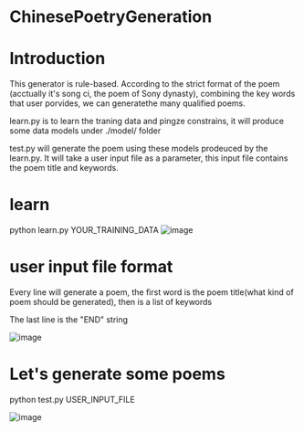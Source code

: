 # ChinesePoetryGeneration
# Introduction
This generator is rule-based. According to the strict format of the poem (acctually it's song ci, the poem of Sony dynasty), combining the key words that user porvides, we can generatethe many qualified poems.

learn.py is to learn the traning data and pingze constrains, it will produce some data models under ./model/ folder

test.py will generate the poem using these models prodeuced by the learn.py. It will take a user input file as a parameter, this input file contains the poem title and keywords. 

# learn
python learn.py YOUR_TRAINING_DATA
![image](http://www-scf.usc.edu/~jiaqigu/544/learn.png)

# user input file format
Every line will generate a poem, the first word is the poem title(what kind of poem should be generated), then is a list of keywords

The last line is the "END" string

![image](http://www-scf.usc.edu/~jiaqigu/544/user_input.png)

# Let's generate some poems
python test.py USER_INPUT_FILE

![image](http://www-scf.usc.edu/~jiaqigu/544/test.png)
